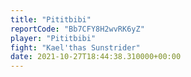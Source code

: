 ```yaml
---
title: "Pititbibi"
reportCode: "Bb7CFY8H2wvRK6yZ"
player: "Pititbibi"
fight: "Kael'thas Sunstrider"
date: 2021-10-27T18:44:38.310000+00:00
---
```

